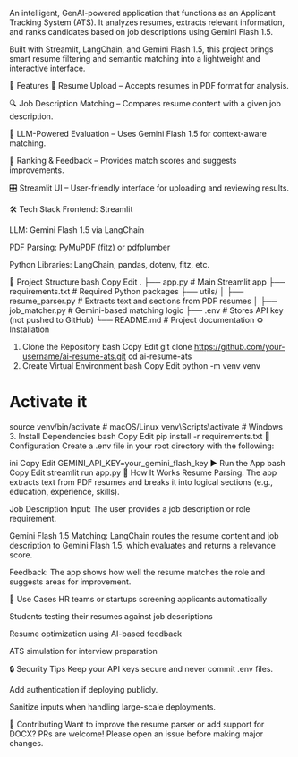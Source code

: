 An intelligent, GenAI-powered application that functions as an Applicant Tracking System (ATS). It analyzes resumes, extracts relevant information, and ranks candidates based on job descriptions using Gemini Flash 1.5.

Built with Streamlit, LangChain, and Gemini Flash 1.5, this project brings smart resume filtering and semantic matching into a lightweight and interactive interface.

🚀 Features
📄 Resume Upload – Accepts resumes in PDF format for analysis.

🔍 Job Description Matching – Compares resume content with a given job description.

🧠 LLM-Powered Evaluation – Uses Gemini Flash 1.5 for context-aware matching.

🧩 Ranking & Feedback – Provides match scores and suggests improvements.

🎛️ Streamlit UI – User-friendly interface for uploading and reviewing results.

🛠️ Tech Stack
Frontend: Streamlit

LLM: Gemini Flash 1.5 via LangChain

PDF Parsing: PyMuPDF (fitz) or pdfplumber

Python Libraries: LangChain, pandas, dotenv, fitz, etc.

📁 Project Structure
bash
Copy
Edit
.
├── app.py                    # Main Streamlit app
├── requirements.txt          # Required Python packages
├── utils/
│   ├── resume_parser.py      # Extracts text and sections from PDF resumes
│   ├── job_matcher.py        # Gemini-based matching logic
├── .env                      # Stores API key (not pushed to GitHub)
└── README.md                 # Project documentation
⚙️ Installation
1. Clone the Repository
bash
Copy
Edit
git clone https://github.com/your-username/ai-resume-ats.git
cd ai-resume-ats
2. Create Virtual Environment
bash
Copy
Edit
python -m venv venv
# Activate it
source venv/bin/activate         # macOS/Linux
venv\Scripts\activate            # Windows
3. Install Dependencies
bash
Copy
Edit
pip install -r requirements.txt
🔧 Configuration
Create a .env file in your root directory with the following:

ini
Copy
Edit
GEMINI_API_KEY=your_gemini_flash_key
▶️ Run the App
bash
Copy
Edit
streamlit run app.py
🧠 How It Works
Resume Parsing: The app extracts text from PDF resumes and breaks it into logical sections (e.g., education, experience, skills).

Job Description Input: The user provides a job description or role requirement.

Gemini Flash 1.5 Matching: LangChain routes the resume content and job description to Gemini Flash 1.5, which evaluates and returns a relevance score.

Feedback: The app shows how well the resume matches the role and suggests areas for improvement.

📌 Use Cases
HR teams or startups screening applicants automatically

Students testing their resumes against job descriptions

Resume optimization using AI-based feedback

ATS simulation for interview preparation

🔒 Security Tips
Keep your API keys secure and never commit .env files.

Add authentication if deploying publicly.

Sanitize inputs when handling large-scale deployments.

🤝 Contributing
Want to improve the resume parser or add support for DOCX? PRs are welcome! Please open an issue before making major changes.

